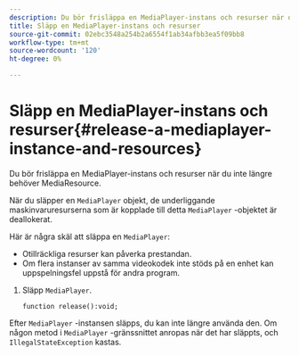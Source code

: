 ```yaml
---
description: Du bör frisläppa en MediaPlayer-instans och resurser när du inte längre behöver MediaResource.
title: Släpp en MediaPlayer-instans och resurser
source-git-commit: 02ebc3548a254b2a6554f1ab34afbb3ea5f09bb8
workflow-type: tm+mt
source-wordcount: '120'
ht-degree: 0%

---
```


# Släpp en MediaPlayer-instans och resurser{#release-a-mediaplayer-instance-and-resources}

Du bör frisläppa en MediaPlayer-instans och resurser när du inte längre behöver MediaResource.

När du släpper en `MediaPlayer` objekt, de underliggande maskinvaruresurserna som är kopplade till detta `MediaPlayer` -objektet är deallokerat.

Här är några skäl att släppa en `MediaPlayer`:

* Otillräckliga resurser kan påverka prestandan.
* Om flera instanser av samma videokodek inte stöds på en enhet kan uppspelningsfel uppstå för andra program.

1. Släpp `MediaPlayer`.

   ```
   function release():void;
   ```

Efter `MediaPlayer` -instansen släpps, du kan inte längre använda den. Om någon metod i `MediaPlayer` -gränssnittet anropas när det har släppts, och `IllegalStateException` kastas.
